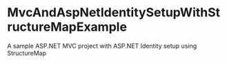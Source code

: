 # MvcAndAspNetIdentitySetupWithStructureMapExample
A sample ASP.NET MVC project with ASP.NET Identity setup using StructureMap
